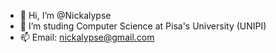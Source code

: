 - 👋 Hi, I’m @Nickalypse
- 🌱 I’m studing Computer Science at Pisa's University (UNIPI)
- 📫 Email: nickalypse@gmail.com

<!---
Nickalypse/Nickalypse is a ✨ special ✨ repository because its `README.md` (this file) appears on your GitHub profile.
You can click the Preview link to take a look at your changes.
--->
